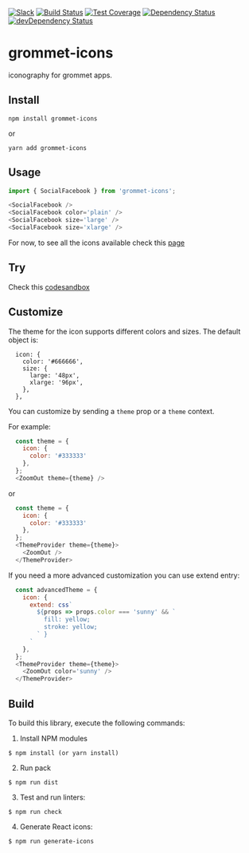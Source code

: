 [![Slack](http://alansouzati.github.io/artic/img/slack-badge.svg)](http://slackin.grommet.io)  [![Build Status](https://travis-ci.org/grommet/grommet-icons.svg?branch=master)](https://travis-ci.org/grommet/grommet-icons) [![Test Coverage](https://codeclimate.com/github/grommet/grommet-icons/badges/coverage.svg)](https://codeclimate.com/github/grommet/grommet-icons/coverage)  [![Dependency Status](https://david-dm.org/grommet/grommet-icons.svg)](https://david-dm.org/grommet/grommet-icons) [![devDependency Status](https://david-dm.org/grommet/grommet-icons/dev-status.svg)](https://david-dm.org/grommet/grommet-icons#info=devDependencies)

# grommet-icons

iconography for grommet apps.

## Install

`npm install grommet-icons`

or 

`yarn add grommet-icons`

## Usage

```javascript
import { SocialFacebook } from 'grommet-icons';

<SocialFacebook />
<SocialFacebook color='plain' />
<SocialFacebook size='large' />
<SocialFacebook size='xlarge' />
```

For now, to see all the icons available check this [page](https://github.com/grommet/grommet-icons/wiki/Icons)

## Try

Check this [codesandbox](https://codesandbox.io/s/xvr25oxo4o)

## Customize

The theme for the icon supports different colors and sizes. The default object is:

```
  icon: {
    color: '#666666',
    size: {
      large: '48px',
      xlarge: '96px',
    },
  },
```

You can customize by sending a `theme` prop or a `theme` context.

For example:

```javascript
  const theme = {
    icon: {
      color: '#333333'
    },
  };
  <ZoomOut theme={theme} />
```

or 

```javascript
  const theme = {
    icon: {
      color: '#333333'
    },
  };
  <ThemeProvider theme={theme}>
    <ZoomOut />
  </ThemeProvider>
```

If you need a more advanced customization you can use extend entry:

```javascript
  const advancedTheme = {
    icon: {
      extend: css`
        ${props => props.color === 'sunny' && `
          fill: yellow;
          stroke: yellow;
        ` }
      `
    },
  };
  <ThemeProvider theme={theme}>
    <ZoomOut color='sunny' />
  </ThemeProvider>
```
## Build 

To build this library, execute the following commands:

  1. Install NPM modules

    $ npm install (or yarn install)

  2. Run pack

    $ npm run dist

  3. Test and run linters:

    $ npm run check

  4. Generate React icons:

    $ npm run generate-icons
